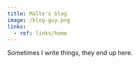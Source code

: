 ```yaml
---
title: Malte's blog
image: /blog-guy.png
links:
  - ref: links/home
---
```


Sometimes I write things, they end up here.

